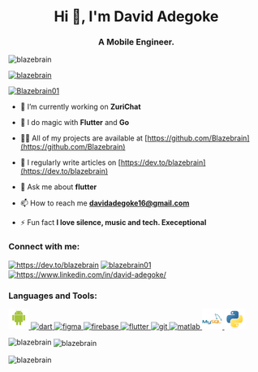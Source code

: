 <h1 align="center">Hi 👋, I'm David Adegoke</h1>
<h3 align="center">A Mobile Engineer.</h3>

<p align="left"> <img src="https://komarev.com/ghpvc/?username=blazebrain&label=Profile%20views&color=0e75b6&style=flat" alt="blazebrain" /> </p>

<p align="left"> <a href="https://github.com/ryo-ma/github-profile-trophy"><img src="https://github-profile-trophy.vercel.app/?username=blazebrain" alt="blazebrain" /></a> </p>

<p align="left"> <a href="https://twitter.com/Blazebrain01" target="blank"><img src="https://img.shields.io/twitter/follow/Blazebrain01?logo=twitter&style=for-the-badge" alt="Blazebrain01" /></a> </p>

- 🔭 I’m currently working on **ZuriChat**

- 🌱 I do magic with **Flutter** and **Go**

- 👨‍💻 All of my projects are available at [https://github.com/Blazebrain](https://github.com/Blazebrain)

- 📝 I regularly write articles on [https://dev.to/blazebrain](https://dev.to/blazebrain)

- 💬 Ask me about **flutter**

- 📫 How to reach me **davidadegoke16@gmail.com**

- ⚡ Fun fact **I love silence, music and tech. Execeptional**

<h3 align="left">Connect with me:</h3>
<p align="left">
<a href="https://dev.to/https://dev.to/blazebrain" target="blank"><img align="center" src="https://cdn.jsdelivr.net/npm/simple-icons@3.0.1/icons/dev-dot-to.svg" alt="https://dev.to/blazebrain" height="30" width="40" /></a>
<a href="https://twitter.com/Blazebrain01" target="blank"><img align="center" src="https://raw.githubusercontent.com/rahuldkjain/github-profile-readme-generator/master/src/images/icons/Social/twitter.svg" alt="blazebrain01" height="30" width="40" /></a>
<a href="https://linkedin.com/in/https://www.linkedin.com/in/david-adegoke/" target="blank"><img align="center" src="https://raw.githubusercontent.com/rahuldkjain/github-profile-readme-generator/master/src/images/icons/Social/linked-in-alt.svg" alt="https://www.linkedin.com/in/david-adegoke/" height="30" width="40" /></a>
</p>

<h3 align="left">Languages and Tools:</h3>
<p align="left"> <a href="https://developer.android.com" target="_blank"> <img src="https://raw.githubusercontent.com/devicons/devicon/master/icons/android/android-original-wordmark.svg" alt="android" width="40" height="40"/> </a> <a href="https://dart.dev" target="_blank"> <img src="https://www.vectorlogo.zone/logos/dartlang/dartlang-icon.svg" alt="dart" width="40" height="40"/> </a> <a href="https://www.figma.com/" target="_blank"> <img src="https://www.vectorlogo.zone/logos/figma/figma-icon.svg" alt="figma" width="40" height="40"/> </a> <a href="https://firebase.google.com/" target="_blank"> <img src="https://www.vectorlogo.zone/logos/firebase/firebase-icon.svg" alt="firebase" width="40" height="40"/> </a> <a href="https://flutter.dev" target="_blank"> <img src="https://www.vectorlogo.zone/logos/flutterio/flutterio-icon.svg" alt="flutter" width="40" height="40"/> </a> <a href="https://git-scm.com/" target="_blank"> <img src="https://www.vectorlogo.zone/logos/git-scm/git-scm-icon.svg" alt="git" width="40" height="40"/> </a> <a href="https://www.mathworks.com/" target="_blank"> <img src="https://upload.wikimedia.org/wikipedia/commons/2/21/Matlab_Logo.png" alt="matlab" width="40" height="40"/> </a> <a href="https://www.mysql.com/" target="_blank"> <img src="https://raw.githubusercontent.com/devicons/devicon/master/icons/mysql/mysql-original-wordmark.svg" alt="mysql" width="40" height="40"/> </a> <a href="https://www.python.org" target="_blank"> <img src="https://raw.githubusercontent.com/devicons/devicon/master/icons/python/python-original.svg" alt="python" width="40" height="40"/> </a> </p>

<p><img align="left" src="https://github-readme-stats.vercel.app/api/top-langs?username=blazebrain&show_icons=true&locale=en&layout=compact" alt="blazebrain" /></p>

<p>&nbsp;<img align="center" src="https://github-readme-stats.vercel.app/api?username=blazebrain&show_icons=true&locale=en" alt="blazebrain" /></p>

<p><img align="center" src="https://github-readme-streak-stats.herokuapp.com/?user=blazebrain&" alt="blazebrain" /></p>
